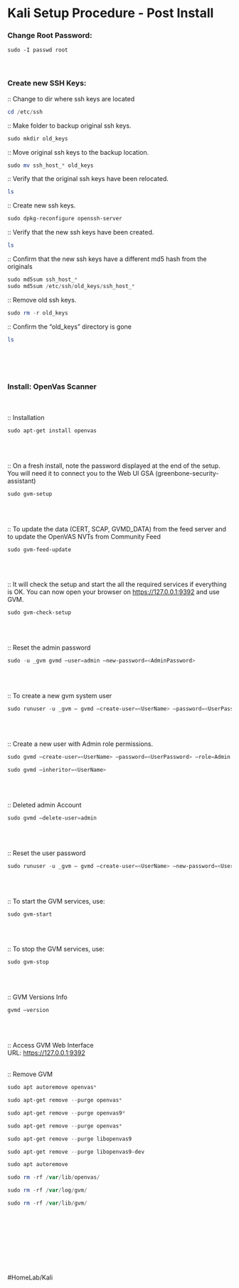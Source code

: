 # Kali Setup Procedure - Post Install


### Change Root Password:

`sudo -I passwd root`
<br>
<br>
<br>

### Create new SSH Keys:


:: Change to dir where ssh keys are located

```powershell
cd /etc/ssh
```

:: Make folder to backup original ssh keys.

```powershell
sudo mkdir old_keys
```

:: Move original ssh keys to the backup location.

```powershell
sudo mv ssh_host_* old_keys
```

:: Verify that the original ssh keys have been relocated.

```powershell
ls
```

:: Create new ssh keys.

```powershell
sudo dpkg-reconfigure openssh-server
```


:: Verify that the new ssh keys have been created.

```powershell
ls
```

:: Confirm that the new ssh keys have a different md5 hash from the originals

```powershell
sudo md5sum ssh_host_*
sudo md5sum /etc/ssh/old_keys/ssh_host_*
```

:: Remove old ssh keys.

```powershell
sudo rm -r old_keys
```

:: Confirm the “old_keys” directory is gone

```powershell
ls
```
<br>
<br>
<br>

### Install: OpenVas Scanner

<br/><br/>
:: Installation

```powershell
sudo apt-get install openvas
```
<br/><br/>

:: On a fresh install, note the password displayed at the end of the setup. You will need it to connect you to the Web UI GSA (greenbone-security-assistant)

```powershell
sudo gvm-setup
```
<br/><br/>

:: To update the data (CERT, SCAP, GVMD_DATA) from the feed server and to update the OpenVAS NVTs from Community Feed

```powershell
sudo gvm-feed-update
```
<br/><br/>

:: It will check the setup and start the all the required services if everything is OK. You can now open your browser on https://127.0.0.1:9392 and use GVM.

```powershell
sudo gvm-check-setup
```
<br/><br/>

:: Reset the admin password

```powershell
sudo -u _gvm gvmd —user=admin —new-password=<AdminPassword>
```
<br/><br/>

:: To create a new gvm system user

```powershell
sudo runuser -u _gvm — gvmd —create-user=<UserName> —password=<UserPassword>
```
<br/><br/>

:: Create a new user with Admin role permissions.

```powershell
sudo gvmd —create-user=<UserName> —password=<UserPassword> —role=Admin
```
```powershell
sudo gvmd —inheritor=<UserName>
```
<br/><br/>

:: Deleted admin Account

```powershell
sudo gvmd —delete-user=admin
```
<br/><br/>

:: Reset the user password

```powershell
sudo runuser -u _gvm — gvmd —create-user=<UserName> —new-password=<UserPassword>
```
<br/><br/>

:: To start the GVM services, use:

```powershell
sudo gvm-start
```
<br/><br/>

:: To stop the GVM services, use:

```powershell
sudo gvm-stop
```
<br/><br/>

:: GVM Versions Info

```powershell
gvmd —version
```
<br/><br/>

:: Access GVM Web Interface
<br/>
URL: https://127.0.0.1:9392
<br/><br/>

:: Remove GVM

```powershell
sudo apt autoremove openvas*
```
```powershell
sudo apt-get remove --purge openvas*
```
```powershell
sudo apt-get remove --purge openvas9*
```
```powershell
sudo apt-get remove --purge openvas*
```
```powershell
sudo apt-get remove --purge libopenvas9
```
```powershell
sudo apt-get remove --purge libopenvas9-dev
```
```powershell
sudo apt autoremove
```
```powershell
sudo rm -rf /var/lib/openvas/
```
```powershell
sudo rm -rf /var/log/gvm/
```
```powershell
sudo rm -rf /var/lib/gvm/
```











<br>
<br>
<br>
<br>
<br>
<br>
<br>
<br>
#HomeLab/Kali